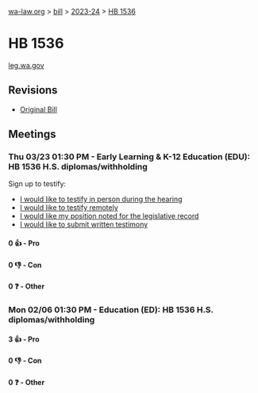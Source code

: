 [wa-law.org](/) > [bill](/bill/) > [2023-24](/bill/2023-24/) > [HB 1536](/bill/2023-24/hb/1536/)

# HB 1536
[leg.wa.gov](https://app.leg.wa.gov/billsummary?BillNumber=1536&Year=2023&Initiative=false)

## Revisions
* [Original Bill](1/)

## Meetings
### Thu 03/23 01:30 PM - Early Learning & K-12 Education (EDU): HB 1536 H.S. diplomas/withholding
Sign up to testify:
* [I would like to testify in person during the hearing](https://app.leg.wa.gov/csi/Testifier/Add?chamber=House&mId=31119&aId=153924&caId=22296&tId=1)
* [I would like to testify remotely](https://app.leg.wa.gov/csi/Testifier/Add?chamber=House&mId=31119&aId=153924&caId=22296&tId=2)
* [I would like my position noted for the legislative record](https://app.leg.wa.gov/csi/Testifier/Add?chamber=House&mId=31119&aId=153924&caId=22296&tId=3)
* [I would like to submit written testimony](https://app.leg.wa.gov/csi/Testifier/Add?chamber=House&mId=31119&aId=153924&caId=22296&tId=4)

#### 0 👍 - Pro

#### 0 👎 - Con

#### 0 ❓ - Other

### Mon 02/06 01:30 PM - Education (ED): HB 1536 H.S. diplomas/withholding
#### 3 👍 - Pro

#### 0 👎 - Con

#### 0 ❓ - Other
